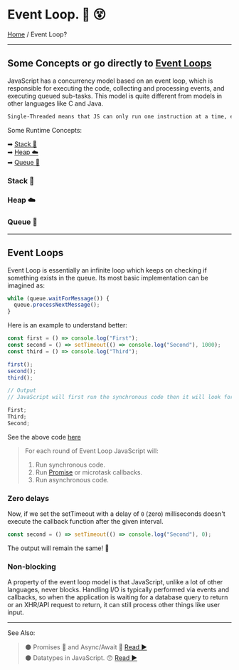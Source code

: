 # Event Loop. 🔁 😵

[Home](../README.md) / Event Loop?

---

## Some Concepts or go directly to [Event Loops](#event-loops)

JavaScript has a concurrency model based on an event loop, which is responsible for executing the code, collecting and processing events, and executing queued sub-tasks. This model is quite different from models in other languages like C and Java.

```md
Single-Threaded means that JS can only run one instruction at a time, even if your CPU has multiple cores and available threads.
```

Some Runtime Concepts:

➡ [Stack 🍔](#stack-)  
➡ [Heap ☁️](#heap-)  
➡ [Queue 🍞](#queue-)

### Stack 🍔

### Heap ☁️

### Queue 🍞

---

## Event Loops

Event Loop is essentially an infinite loop which keeps on checking if something exists in the queue. Its most basic implementation can be imagined as:

```js
while (queue.waitForMessage()) {
  queue.processNextMessage();
}
```

Here is an example to understand better:

```js
const first = () => console.log("First");
const second = () => setTimeout(() => console.log("Second"), 1000);
const third = () => console.log("Third");

first();
second();
third();

// Output
// JavaScript will first run the synchronous code then it will look for messages in the queue.

First;
Third;
Second;
```

See the above code [here](../scripts/event-loops.js)

> For each round of Event Loop JavaScript will:
>
> 1.  Run synchronous code.
> 2.  Run [Promise](/promises.md) or microtask callbacks.
> 3.  Run asynchronous code.

### Zero delays

Now, if we set the setTimeout with a delay of `0` (zero) milliseconds doesn't execute the callback function after the given interval.

```js
const second = () => setTimeout(() => console.log("Second"), 0);
```

The output will remain the same! 🤯

### Non-blocking

A property of the event loop model is that JavaScript, unlike a lot of other languages, never blocks. Handling I/O is typically performed via events and callbacks, so when the application is waiting for a database query to return or an XHR/API request to return, it can still process other things like user input.

---

See Also:

> ⚫ Promises 🤝 and Async/Await 🤯 [ Read ▶ ](/promises.md)  
> ⚫ Datatypes in JavaScript. 😙 [ Read ▶ ](/notes/datatypes-in-javascript.md)
